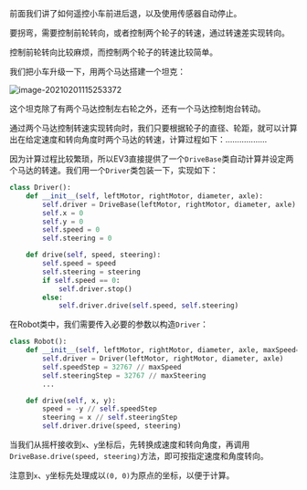前面我们讲了如何遥控小车前进后退，以及使用传感器自动停止。

要拐弯，需要控制前轮转向，或者控制两个轮子的转速，通过转速差实现转向。



控制前轮转向比较麻烦，而控制两个轮子的转速比较简单。

我们把小车升级一下，用两个马达搭建一个坦克：

![image-20210201115253372](https://cdn.jsdelivr.net/gh/DaiDuncan/PicUploader/img/20210201115253.png)



这个坦克除了有两个马达控制左右轮之外，还有一个马达控制炮台转动。

通过两个马达控制转速实现转向时，我们只要根据轮子的直径、轮距，就可以计算出在给定速度和转向角度时两个马达的转速，计算过程如下：………………

因为计算过程比较繁琐，所以EV3直接提供了一个`DriveBase`类自动计算并设定两个马达的转速。我们用一个`Driver`类包装一下，实现如下：

```python
class Driver():
    def __init__(self, leftMotor, rightMotor, diameter, axle):
        self.driver = DriveBase(leftMotor, rightMotor, diameter, axle)
        self.x = 0
        self.y = 0
        self.speed = 0
        self.steering = 0

    def drive(self, speed, steering):
        self.speed = speed
        self.steering = steering
        if self.speed == 0:
            self.driver.stop()
        else:
            self.driver.drive(self.speed, self.steering)
```



在Robot类中，我们需要传入必要的参数以构造`Driver`：

```python
class Robot():
    def __init__(self, leftMotor, rightMotor, diameter, axle, maxSpeed=300, maxSteering=180):
        self.driver = Driver(leftMotor, rightMotor, diameter, axle)
        self.speedStep = 32767 // maxSpeed
        self.steeringStep = 32767 // maxSteering
        ...

    def drive(self, x, y):
        speed = -y // self.speedStep
        steering = x // self.steeringStep
        self.driver.drive(speed, steering)
```



当我们从摇杆接收到`x`、`y`坐标后，先转换成速度和转向角度，再调用`DriveBase.drive(speed, steering)`方法，即可按指定速度和角度转向。

注意到`x`、`y`坐标先处理成以`(0, 0)`为原点的坐标，以便于计算。

